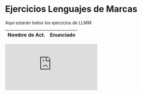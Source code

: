 # Ejercicios Lenguajes de Marcas

Aquí estarán todos los ejercicios de LLMM

Nombre de Act. | Enunciado
---------------|----------
![Actividad 1](https://github.com/manu00rm/Ejercicios-LLMM/blob/23e212ad128d57b942724451736f9ee234172be7/Tema1/Actividad1.md)
